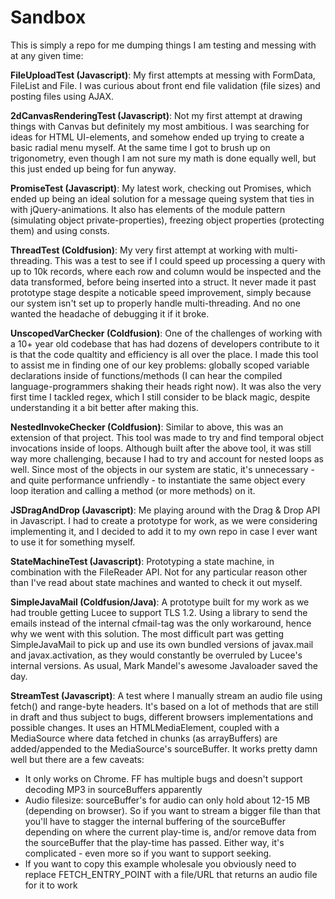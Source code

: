 # Sandbox

This is simply a repo for me dumping things I am testing and messing with at any given time:

**FileUploadTest (Javascript)**: My first attempts at messing with FormData, FileList and File. I was curious about front end file validation (file sizes) and posting files using AJAX.

**2dCanvasRenderingTest (Javascript)**: Not my first attempt at drawing things with Canvas but definitely my most ambitious. I was searching for ideas for HTML UI-elements, and somehow ended up trying to create a basic radial menu myself. At the same time I got to brush up on trigonometry, even though I am not sure my math is done equally well, but this just ended up being for fun anyway.

**PromiseTest (Javascript)**: My latest work, checking out Promises, which ended up being an ideal solution for a message queing system that ties in with jQuery-animations. It also has elements of the module pattern (simulating object private-properties), freezing object properties (protecting them) and using consts.

**ThreadTest (Coldfusion)**: My very first attempt at working with multi-threading. This was a test to see if I could speed up processing a query with up to 10k records, where each row and column would be inspected and the data transformed, before being inserted into a struct. It never made it past prototype stage despite a noticable speed improvement, simply because our system isn't set up to properly handle multi-threading. And no one wanted the headache of debugging it if it broke.

**UnscopedVarChecker (Coldfusion)**: One of the challenges of working with a 10+ year old codebase that has had dozens of developers contribute to it is that the code qualtity and efficiency is all over the place. I made this tool to assist me in finding one of our key problems: globally scoped variable declarations inside of functions/methods (I can hear the compiled language-programmers shaking their heads right now). It was also the very first time I tackled regex, which I still consider to be black magic, despite understanding it a bit better after making this.

**NestedInvokeChecker (Coldfusion)**: Similar to above, this was an extension of that project. This tool was made to try and find temporal object invocations inside of loops. Although built after the above tool, it was still way more challenging, because I had to try and account for nested loops as well. Since most of the objects in our system are static, it's unnecessary - and quite performance unfriendly - to instantiate the same object every loop iteration and calling a method (or more methods) on it.

**JSDragAndDrop (Javascript)**: Me playing around with the Drag & Drop API in Javascript. I had to create a prototype for work, as we were considering implementing it, and I decided to add it to my own repo in case I ever want to use it for something myself.

**StateMachineTest (Javascript)**: Prototyping a state machine, in combination with the FileReader API. Not for any particular reason other than I've read about state machines and wanted to check it out myself.

**SimpleJavaMail (Coldfusion/Java)**: A prototype built for my work as we had trouble getting Lucee to support TLS 1.2. Using a library to send the emails instead of the internal cfmail-tag was the only workaround, hence why we went with this solution. The most difficult part was getting SimpleJavaMail to pick up and use its own bundled versions of javax.mail and javax.activation, as they would constantly be overruled by Lucee's internal versions. As usual, Mark Mandel's awesome Javaloader saved the day.

**StreamTest (Javascript)**: A test where I manually stream an audio file using fetch() and range-byte headers. It's based on a lot of methods that are still in draft and thus subject to bugs, different browsers implementations and possible changes. It uses an HTMLMediaElement, coupled with a MediaSource where data fetched in chunks (as arrayBuffers) are added/appended to the MediaSource's sourceBuffer. It works pretty damn well but there are a few caveats:

* It only works on Chrome. FF has multiple bugs and doesn't support decoding MP3 in sourceBuffers apparently
* Audio filesize: sourceBuffer's for audio can only hold about 12-15 MB (depending on browser). So if you want to stream a bigger file than that you'll have to stagger the internal buffering of the sourceBuffer depending on where the current play-time is, and/or remove data from the sourceBuffer that the play-time has passed. Either way, it's complicated - even more so if you want to support seeking.
* If you want to copy this example wholesale you obviously need to replace FETCH_ENTRY_POINT with a file/URL that returns an audio file for it to work
